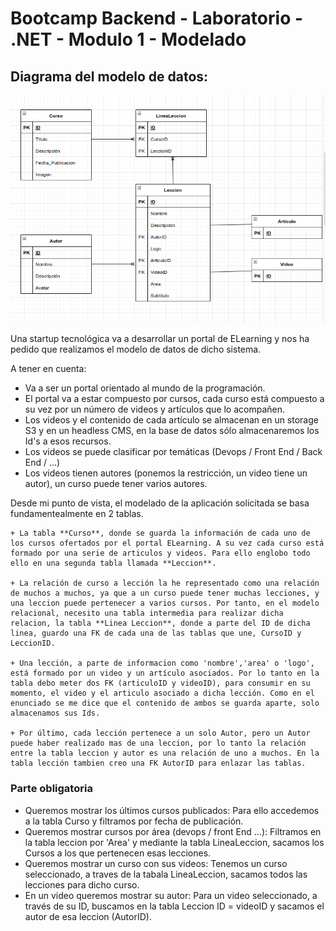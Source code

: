 # Bootcamp Backend - Laboratorio - .NET - Modulo 1 - Modelado

## Diagrama del modelo de datos:

![modelado](modelado.png)

Una startup tecnológica va a desarrollar un portal de ELearning y nos ha pedido que realizamos el modelo de datos de dicho sistema.

A tener en cuenta:

- Va a ser un portal orientado al mundo de la programación.
- El portal va a estar compuesto por cursos, cada curso está compuesto a su vez por un número de videos y artículos que lo acompañen.
- Los videos y el contenido de cada artículo se almacenan en un storage S3 y en un headless CMS, en la base de datos sólo almacenaremos los Id's a esos recursos.
- Los videos se puede clasificar por temáticas (Devops / Front End / Back End / ...)
- Los videos tienen autores (ponemos la restricción, un video tiene un autor), un curso puede tener varios autores.

Desde mi punto de vista, el modelado de la aplicación solicitada se basa fundamentealmente en 2 tablas. 

    + La tabla **Curso**, donde se guarda la información de cada uno de los cursos ofertados por el portal ELearning. A su vez cada curso está formado por una serie de articulos y videos. Para ello englobo todo ello en una segunda tabla llamada **Leccion**.

    + La relación de curso a lección la he representado como una relación de muchos a muchos, ya que a un curso puede tener muchas lecciones, y una leccion puede pertenecer a varios cursos. Por tanto, en el modelo relacional, necesito una tabla intermedia para realizar dicha relacion, la tabla **Linea Leccion**, donde a parte del ID de dicha linea, guardo una FK de cada una de las tablas que une, CursoID y LeccionID.

    + Una lección, a parte de informacion como 'nombre','area' o 'logo', está formado por un video y un artículo asociados. Por lo tanto en la tabla debo meter dos FK (articuloID y videoID), para consumir en su momento, el video y el articulo asociado a dicha lección. Como en el enunciado se me dice que el contenido de ambos se guarda aparte, solo almacenamos sus Ids.

    + Por último, cada lección pertenece a un solo Autor, pero un Autor puede haber realizado mas de una leccion, por lo tanto la relación entre la tabla leccion y autor es una relación de uno a muchos. En la tabla lección tambien creo una FK AutorID para enlazar las tablas.

### Parte obligatoria

- Queremos mostrar los últimos cursos publicados:
    Para ello accedemos a la tabla Curso y filtramos por fecha de publicación.
- Queremos mostrar cursos por área (devops / front End ...):
    Filtramos en la tabla leccion por 'Area' y mediante la tabla LineaLeccion, sacamos los Cursos a los que pertenecen esas lecciones.
- Queremos mostrar un curso con sus videos:
    Tenemos un curso seleccionado, a traves de la tabala LineaLeccion, sacamos todos las lecciones para dicho curso.
- En un video queremos mostrar su autor:
    Para un video seleccionado, a través de su ID, buscamos en la tabla Leccion ID = videoID y sacamos el autor de esa leccion (AutorID).







